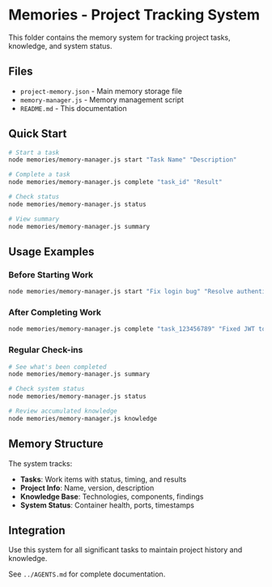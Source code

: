 # Memories - Project Tracking System

This folder contains the memory system for tracking project tasks, knowledge, and system status.

## Files

- `project-memory.json` - Main memory storage file
- `memory-manager.js` - Memory management script
- `README.md` - This documentation

## Quick Start

```bash
# Start a task
node memories/memory-manager.js start "Task Name" "Description"

# Complete a task
node memories/memory-manager.js complete "task_id" "Result"

# Check status
node memories/memory-manager.js status

# View summary
node memories/memory-manager.js summary
```

## Usage Examples

### Before Starting Work
```bash
node memories/memory-manager.js start "Fix login bug" "Resolve authentication issue in login component"
```

### After Completing Work
```bash
node memories/memory-manager.js complete "task_123456789" "Fixed JWT token validation and added error handling"
```

### Regular Check-ins
```bash
# See what's been completed
node memories/memory-manager.js summary

# Check system status
node memories/memory-manager.js status

# Review accumulated knowledge
node memories/memory-manager.js knowledge
```

## Memory Structure

The system tracks:
- **Tasks**: Work items with status, timing, and results
- **Project Info**: Name, version, description
- **Knowledge Base**: Technologies, components, findings
- **System Status**: Container health, ports, timestamps

## Integration

Use this system for all significant tasks to maintain project history and knowledge.

See `../AGENTS.md` for complete documentation.
